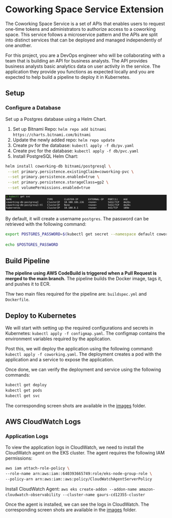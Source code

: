 # Coworking Space Service Extension

The Coworking Space Service is a set of APIs that enables users to request one-time tokens and administrators to authorize access to a coworking space. This service follows a microservice pattern and the APIs are split into distinct services that can be deployed and managed independently of one another.

For this project, you are a DevOps engineer who will be collaborating with a team that is building an API for business analysts. The API provides business analysts basic analytics data on user activity in the service. The application they provide you functions as expected locally and you are expected to help build a pipeline to deploy it in Kubernetes.

## Setup

### Configure a Database

Set up a Postgres database using a Helm Chart.

1. Set up Bitnami Repo: `helm repo add bitnami https://charts.bitnami.com/bitnami`
2. Update the newly added repo: `helm repo update`
3. Create pv for the database: `kubectl apply -f db/pv.yaml`
4. Create pvc for the database: `kubectl apply -f db/pvc.yaml`
5. Install PostgreSQL Helm Chart:

```sh
helm install coworking-db bitnami/postgresql \
 --set primary.persistence.existingClaim=coworking-pvc \
 --set primary.persistence.enabled=true \
 --set primary.persistence.storageClass=gp2 \
 --set volumePermissions.enabled=true
```

![Postgres Service](./images/db-services.png)

By default, it will create a username `postgres`. The password can be retrieved with the following command:

```bash
export POSTGRES_PASSWORD=$(kubectl get secret --namespace default coworking-db-postgresql -o jsonpath="{.data.postgres-password}" | base64 -d)

echo $POSTGRES_PASSWORD
```

## Build Pipeline

**The pipeline using AWS CodeBuild is triggered when a Pull Request is merged to the main branch.** The pipeline builds the Docker image, tags it, and pushes it to ECR.

Thw two main files required for the pipeline are: `buildspec.yml` and `Dockerfile`.

## Deploy to Kubernetes

We will start with setting up the required configurations and secrets in Kubernetes: `kubectl apply -f configmap.yaml`. The configmap contains the environment variables required by the application.

Post this, we will deploy the application using the following command: `kubectl apply -f coworking.yaml`. The deployment creates a pod with the application and a service to expose the application.

Once done, we can verify the deployment and service using the following commands:

```bash
kubectl get deploy
kubectl get pods
kubectl get svc
```

The corresponding screen shots are available in the [images](./images/) folder.

## AWS CloudWatch Logs

### Application Logs

To view the application logs in CloudWatch, we need to install the CloudWatch agent on the EKS cluster. The agent requires the following IAM permissions:

```sh
aws iam attach-role-policy \
--role-name arn:aws:iam::640393665749:role/eks-node-group-role \
--policy-arn arn:aws:iam::aws:policy/CloudWatchAgentServerPolicy
```

Install CloudWatch Agent: `aws eks create-addon --addon-name amazon-cloudwatch-observability --cluster-name gaurs-cd12355-cluster`

Once the agent is installed, we can see the logs in CloudWatch. The corresponding screen shots are available in the [images](./images/) folder.
